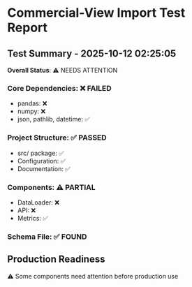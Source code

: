 # Commercial-View Import Test Report

## Test Summary - 2025-10-12 02:25:05

**Overall Status**: ⚠️ NEEDS ATTENTION

### Core Dependencies: ❌ FAILED
- pandas: ❌
- numpy: ❌
- json, pathlib, datetime: ✅

### Project Structure: ✅ PASSED
- src/ package: ✅
- Configuration: ✅
- Documentation: ✅

### Components: ⚠️ PARTIAL
- DataLoader: ❌
- API: ❌
- Metrics: ✅

### Schema File: ✅ FOUND

## Production Readiness
⚠️ Some components need attention before production use

